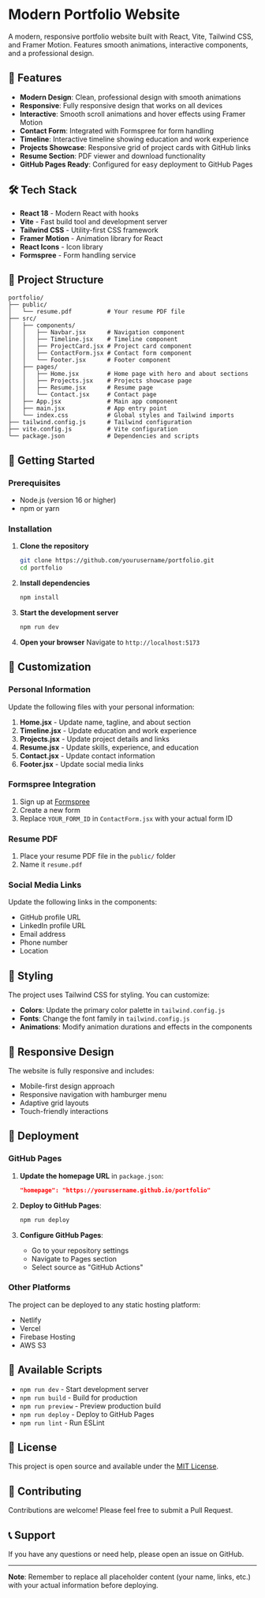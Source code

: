# Modern Portfolio Website

A modern, responsive portfolio website built with React, Vite, Tailwind CSS, and Framer Motion. Features smooth animations, interactive components, and a professional design.

## 🚀 Features

- **Modern Design**: Clean, professional design with smooth animations
- **Responsive**: Fully responsive design that works on all devices
- **Interactive**: Smooth scroll animations and hover effects using Framer Motion
- **Contact Form**: Integrated with Formspree for form handling
- **Timeline**: Interactive timeline showing education and work experience
- **Projects Showcase**: Responsive grid of project cards with GitHub links
- **Resume Section**: PDF viewer and download functionality
- **GitHub Pages Ready**: Configured for easy deployment to GitHub Pages

## 🛠️ Tech Stack

- **React 18** - Modern React with hooks
- **Vite** - Fast build tool and development server
- **Tailwind CSS** - Utility-first CSS framework
- **Framer Motion** - Animation library for React
- **React Icons** - Icon library
- **Formspree** - Form handling service

## 📁 Project Structure

```
portfolio/
├── public/
│   └── resume.pdf          # Your resume PDF file
├── src/
│   ├── components/
│   │   ├── Navbar.jsx      # Navigation component
│   │   ├── Timeline.jsx    # Timeline component
│   │   ├── ProjectCard.jsx # Project card component
│   │   ├── ContactForm.jsx # Contact form component
│   │   └── Footer.jsx      # Footer component
│   ├── pages/
│   │   ├── Home.jsx        # Home page with hero and about sections
│   │   ├── Projects.jsx    # Projects showcase page
│   │   ├── Resume.jsx      # Resume page
│   │   └── Contact.jsx     # Contact page
│   ├── App.jsx             # Main app component
│   ├── main.jsx            # App entry point
│   └── index.css           # Global styles and Tailwind imports
├── tailwind.config.js      # Tailwind configuration
├── vite.config.js          # Vite configuration
└── package.json            # Dependencies and scripts
```

## 🚀 Getting Started

### Prerequisites

- Node.js (version 16 or higher)
- npm or yarn

### Installation

1. **Clone the repository**
   ```bash
   git clone https://github.com/yourusername/portfolio.git
   cd portfolio
   ```

2. **Install dependencies**
   ```bash
   npm install
   ```

3. **Start the development server**
   ```bash
   npm run dev
   ```

4. **Open your browser**
   Navigate to `http://localhost:5173`

## 📝 Customization

### Personal Information

Update the following files with your personal information:

1. **Home.jsx** - Update name, tagline, and about section
2. **Timeline.jsx** - Update education and work experience
3. **Projects.jsx** - Update project details and links
4. **Resume.jsx** - Update skills, experience, and education
5. **Contact.jsx** - Update contact information
6. **Footer.jsx** - Update social media links

### Formspree Integration

1. Sign up at [Formspree](https://formspree.io/)
2. Create a new form
3. Replace `YOUR_FORM_ID` in `ContactForm.jsx` with your actual form ID

### Resume PDF

1. Place your resume PDF file in the `public/` folder
2. Name it `resume.pdf`

### Social Media Links

Update the following links in the components:
- GitHub profile URL
- LinkedIn profile URL
- Email address
- Phone number
- Location

## 🎨 Styling

The project uses Tailwind CSS for styling. You can customize:

- **Colors**: Update the primary color palette in `tailwind.config.js`
- **Fonts**: Change the font family in `tailwind.config.js`
- **Animations**: Modify animation durations and effects in the components

## 📱 Responsive Design

The website is fully responsive and includes:
- Mobile-first design approach
- Responsive navigation with hamburger menu
- Adaptive grid layouts
- Touch-friendly interactions

## 🚀 Deployment

### GitHub Pages

1. **Update the homepage URL** in `package.json`:
   ```json
   "homepage": "https://yourusername.github.io/portfolio"
   ```

2. **Deploy to GitHub Pages**:
   ```bash
   npm run deploy
   ```

3. **Configure GitHub Pages**:
   - Go to your repository settings
   - Navigate to Pages section
   - Select source as "GitHub Actions"

### Other Platforms

The project can be deployed to any static hosting platform:
- Netlify
- Vercel
- Firebase Hosting
- AWS S3

## 🔧 Available Scripts

- `npm run dev` - Start development server
- `npm run build` - Build for production
- `npm run preview` - Preview production build
- `npm run deploy` - Deploy to GitHub Pages
- `npm run lint` - Run ESLint

## 📄 License

This project is open source and available under the [MIT License](LICENSE).

## 🤝 Contributing

Contributions are welcome! Please feel free to submit a Pull Request.

## 📞 Support

If you have any questions or need help, please open an issue on GitHub.

---

**Note**: Remember to replace all placeholder content (your name, links, etc.) with your actual information before deploying.
